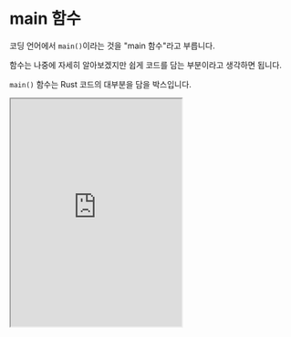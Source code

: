 # main 함수

코딩 언어에서 `main()`이라는 것을 "main 함수"라고 부릅니다.

함수는 나중에 자세히 알아보겠지만 쉽게 코드를 담는 부분이라고 생각하면 됩니다.

`main()` 함수는 Rust 코드의 대부분을 담을 박스입니다.

<iframe
  loading="lazy"
  title="Rust IDLE"
  src="https://play.rust-lang.org/?version=stable&mode=debug&edition=2021&code=fn%20main()%20%7B%0A%20%20%20%20println!(%22Hello%2C%20world!%22)%3B%0A%7D"
  height="400"
/>

## main 함수가 없어지면

```rust
fn main() {
    println!("Hello, world!");
}
```

위 코드가 기본 Rust 코드입니다.

하지만 `fn main() {}`을 삭제하고 `println!("Hello, world!");`만 남기면 문제가 됩니다.

```sh
   Compiling rusty v0.1.0 (C:\Users\USER\rusty)
error: macro expansion ignores token `{` and any following
   --> C:\Users\USER\.rustup\toolchains\stable-x86_64-pc-windows-msvc\lib/rustlib/src/rust\library\std\src\macros.rs:102:23
    |
102 |       ($($arg:tt)*) => {{
    |  _______________________^
103 | |         $crate::io::_print($crate::format_args_nl!($($arg)*));
104 | |     }};
    | |_____^
    |
   ::: src\main.rs:1:1
    |
1   |   println!("Hello, world!");
    |   ------------------------- caused by the macro expansion here
    |
    = note: the usage of `println!` is likely invalid in item context
#highlight-next-line
error[E0601]: `main` function not found in crate `rusty`
 --> src\main.rs:1:27
  |
1 | println!("Hello, world!");
  |                           ^ consider adding a `main` function to `src\main.rs`

For more information about this error, try `rustc --explain E0601`.
error: could not compile `rusty` due to 2 previous errors
```

2개의 에러가 생겼습니다.

`println!()`은 매크로라는 것으로 직접 `main()` 밖이나 다른 함수 밖에서는 사용되지 않습니다.

`main()` 함수가 존재하지 않습니다.

:::tip

```sh
For more information about this error, try `rustc --explain E0601`.
```

Rust는 항상 에러가 생기면 에러의 종류를 알려주고 더 제사한 내용을 확인하기 위한 커맨드도 알려줍니다.

```sh
rustc --explain E0601
```

다음이 출력됩니다.

```sh
No `main` function was found in a binary crate.

#highlight-next-line
To fix this error, add a `main` function:

fn main() {
// Your program will start here.
println!("Hello world!");
}

If you don't know the basics of Rust, you can look at the
[Rust Book][rust-book] to get started.

[rust-book]: https://doc.rust-lang.org/book/
```

더 자세한 설명과 추가 링크까지 알려줍니다.
:::
